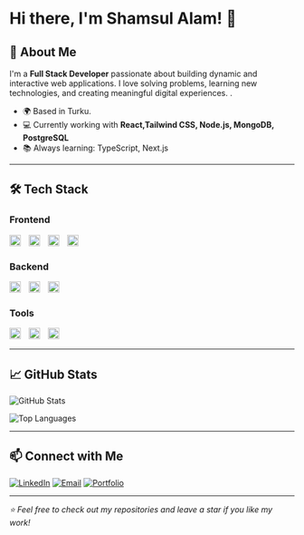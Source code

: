 # Hi there, I'm Shamsul Alam! 👋



## 🚀 About Me

I'm a **Full Stack Developer** passionate about building dynamic and interactive web applications. I love solving problems, learning new technologies, and creating meaningful digital experiences.
.
- 🌍 Based in Turku.
- 💻 Currently working with **React,Tailwind CSS, Node.js, MongoDB, PostgreSQL**
- 📚 Always learning: TypeScript, Next.js


---

## 🛠️ Tech Stack

### Frontend
<p>
<img src="https://cdn.jsdelivr.net/gh/devicons/devicon/icons/html5/html5-original.svg" alt="HTML5" width="20" height="20" style="margin-right: 10px;"/>
<img src="https://cdn.jsdelivr.net/gh/devicons/devicon/icons/css3/css3-original.svg" alt="CSS3" width="20" height="20" style="margin-right: 10px;"/>
<img src="https://cdn.jsdelivr.net/gh/devicons/devicon/icons/javascript/javascript-original.svg" alt="JavaScript" width="20" height="20" style="margin-right: 10px;"/>
<img src="https://cdn.jsdelivr.net/gh/devicons/devicon/icons/react/react-original.svg" alt="React" width="20" height="20" style="margin-right: 10px;"/>
</p>

### Backend
<p>
<img src="https://cdn.jsdelivr.net/gh/devicons/devicon/icons/nodejs/nodejs-original.svg" alt="Node.js" width="20" height="20" style="margin-right: 10px;"/>
<img src="https://img.icons8.com/?size=100&id=WNoJgbzDr3i2&format=png&color=000000" alt="Express" width="20" height="20" style="margin-right: 10px;"/>
<img src="https://cdn.jsdelivr.net/gh/devicons/devicon/icons/mongodb/mongodb-original.svg" alt="MongoDB" width="20" height="20" style="margin-right: 10px;"/>
</p>

### Tools
<p>
<img src="https://cdn.jsdelivr.net/gh/devicons/devicon/icons/git/git-original.svg" alt="Git" width="20" height="20" style="margin-right: 10px;"/>
<img src="https://img.icons8.com/?size=100&id=LoL4bFzqmAa0&format=png&color=000000" alt="GitHub" width="20" height="20" style="margin-right: 10px;"/>
<img src="https://cdn.jsdelivr.net/gh/devicons/devicon/icons/vscode/vscode-original.svg" alt="Visual Studio Code" width="20" height="20" style="margin-right: 10px;"/>
</p>

---

## 📈 GitHub Stats

![GitHub Stats](https://github-readme-stats.vercel.app/api?username=sajal9922&show_icons=true&theme=radical)

![Top Languages](https://github-readme-stats.vercel.app/api/top-langs/?username=sajal9922&layout=compact&theme=radical)

---



## 📫 Connect with Me

[![LinkedIn](https://img.shields.io/badge/-LinkedIn-blue?style=flat-square&logo=linkedin&logoColor=white)](www.linkedin.com/in/shamsul-alam-bb3726322)
[![Email](https://img.shields.io/badge/-Email-D14836?style=flat-square&logo=gmail&logoColor=white)](mailto:shamsul.alam@smalam.com)
[![Portfolio](https://img.shields.io/badge/-Portfolio-000000?style=flat-square&logo=web&logoColor=white)](https://www.smalam.com)

---

_⭐️ Feel free to check out my repositories and leave a star if you like my work!_



